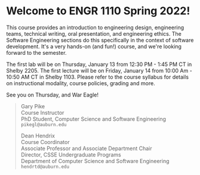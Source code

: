 
# Welcome to ENGR 1110 Spring 2022!

This course provides an introduction to engineering design, engineering teams,
technical writing, oral presentation, and engineering ethics. The Software
Engineering sections do this specifically in the context of software
development. It's a very hands-on (and fun!) course, and we're looking forward
to the semester.

The first lab will be on Thursday, January 13 from 12:30 PM - 1:45 PM CT in
Shelby 2205. The first lecture will be on Friday, January 14 from 10:00 Am -
10:50 AM CT in Shelby 1103. Please refer to the course syllabus for details on
instructional modality, course policies, grading and more.

See you on Thursday, and War Eagle!

> Gary Pike  
> Course Instructor  
> PhD Student, Computer Science and Software Engineering  
> `pikegl@auburn.edu`  
>    
>     
> Dean Hendrix  
> Course Coordinator  
> Associate Professor and Associate Department Chair  
> Director, CSSE Undergraduate Programs  
> Department of Computer Science and Software Engineering  
> `hendrtd@auburn.edu`  



